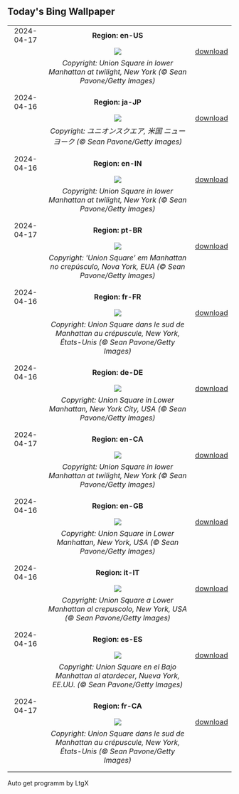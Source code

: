 ## Today's Bing Wallpaper
|      |      |      |
| :----: | :----: | :----: |
|2024-04-17|**Region: en-US**||
||![](https://www.bing.com/th?id=OHR.UnionSquareNYC_EN-US3633149979_UHD.jpg&pid=hp&w=1152&h=648&rs=1&c=4)| [download](https://www.bing.com/th?id=OHR.UnionSquareNYC_EN-US3633149979_UHD.jpg)|
||*Copyright: Union Square in lower Manhattan at twilight, New York (© Sean Pavone/Getty Images)*
||
|||
|2024-04-16|**Region: ja-JP**||
||![](https://www.bing.com/th?id=OHR.UnionSquareNYC_JA-JP5528212006_UHD.jpg&pid=hp&w=1152&h=648&rs=1&c=4)| [download](https://www.bing.com/th?id=OHR.UnionSquareNYC_JA-JP5528212006_UHD.jpg)|
||*Copyright: ユニオンスクエア, 米国 ニューヨーク (© Sean Pavone/Getty Images)*
||
|||
|2024-04-16|**Region: en-IN**||
||![](https://www.bing.com/th?id=OHR.UnionSquareNYC_EN-IN8922742719_UHD.jpg&pid=hp&w=1152&h=648&rs=1&c=4)| [download](https://www.bing.com/th?id=OHR.UnionSquareNYC_EN-IN8922742719_UHD.jpg)|
||*Copyright: Union Square in lower Manhattan at twilight, New York (© Sean Pavone/Getty Images)*
||
|||
|2024-04-17|**Region: pt-BR**||
||![](https://www.bing.com/th?id=OHR.UnionSquareNYC_PT-BR7552214578_UHD.jpg&pid=hp&w=1152&h=648&rs=1&c=4)| [download](https://www.bing.com/th?id=OHR.UnionSquareNYC_PT-BR7552214578_UHD.jpg)|
||*Copyright: 'Union Square' em Manhattan no crepúsculo, Nova York, EUA (© Sean Pavone/Getty Images)*
||
|||
|2024-04-16|**Region: fr-FR**||
||![](https://www.bing.com/th?id=OHR.UnionSquareNYC_FR-FR8135739524_UHD.jpg&pid=hp&w=1152&h=648&rs=1&c=4)| [download](https://www.bing.com/th?id=OHR.UnionSquareNYC_FR-FR8135739524_UHD.jpg)|
||*Copyright: Union Square dans le sud de Manhattan au crépuscule, New York, États-Unis (© Sean Pavone/Getty Images)*
||
|||
|2024-04-16|**Region: de-DE**||
||![](https://www.bing.com/th?id=OHR.UnionSquareNYC_DE-DE5106138170_UHD.jpg&pid=hp&w=1152&h=648&rs=1&c=4)| [download](https://www.bing.com/th?id=OHR.UnionSquareNYC_DE-DE5106138170_UHD.jpg)|
||*Copyright: Union Square in Lower Manhattan, New York City, USA (© Sean Pavone/Getty Images)*
||
|||
|2024-04-17|**Region: en-CA**||
||![](https://www.bing.com/th?id=OHR.UnionSquareNYC_EN-CA5985691917_UHD.jpg&pid=hp&w=1152&h=648&rs=1&c=4)| [download](https://www.bing.com/th?id=OHR.UnionSquareNYC_EN-CA5985691917_UHD.jpg)|
||*Copyright: Union Square in lower Manhattan at twilight, New York (© Sean Pavone/Getty Images)*
||
|||
|2024-04-16|**Region: en-GB**||
||![](https://www.bing.com/th?id=OHR.UnionSquareNYC_EN-GB2643158378_UHD.jpg&pid=hp&w=1152&h=648&rs=1&c=4)| [download](https://www.bing.com/th?id=OHR.UnionSquareNYC_EN-GB2643158378_UHD.jpg)|
||*Copyright: Union Square in Lower Manhattan, New York, USA (© Sean Pavone/Getty Images)*
||
|||
|2024-04-16|**Region: it-IT**||
||![](https://www.bing.com/th?id=OHR.UnionSquareNYC_IT-IT3337017060_UHD.jpg&pid=hp&w=1152&h=648&rs=1&c=4)| [download](https://www.bing.com/th?id=OHR.UnionSquareNYC_IT-IT3337017060_UHD.jpg)|
||*Copyright: Union Square a Lower Manhattan al crepuscolo, New York, USA (© Sean Pavone/Getty Images)*
||
|||
|2024-04-16|**Region: es-ES**||
||![](https://www.bing.com/th?id=OHR.UnionSquareNYC_ES-ES8980958593_UHD.jpg&pid=hp&w=1152&h=648&rs=1&c=4)| [download](https://www.bing.com/th?id=OHR.UnionSquareNYC_ES-ES8980958593_UHD.jpg)|
||*Copyright: Union Square en el Bajo Manhattan al atardecer, Nueva York, EE.UU. (© Sean Pavone/Getty Images)*
||
|||
|2024-04-17|**Region: fr-CA**||
||![](https://www.bing.com/th?id=OHR.UnionSquareNYC_FR-CA3734243880_UHD.jpg&pid=hp&w=1152&h=648&rs=1&c=4)| [download](https://www.bing.com/th?id=OHR.UnionSquareNYC_FR-CA3734243880_UHD.jpg)|
||*Copyright: Union Square dans le sud de Manhattan au crépuscule, New York, États-Unis (© Sean Pavone/Getty Images)*
||
|||

Auto get programm by LtgX
